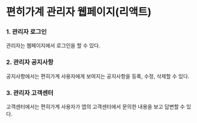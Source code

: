 # 편히가계 관리자 웹페이지(리액트)

### 1. 관리자 로그인
관리자는 웹페이지에서 로그인을 할 수 있다.

### 2. 관리자 공지사항
공지사항에서는 편히가계 사용자에게 보여지는 공지사항을 등록, 수정, 삭제할 수 있다.

### 3. 관리자 고객센터
고객센터에서는 편히가계 사용자가 앱의 고객센터에서 문의한 내용을 보고 답변할 수 있다.
